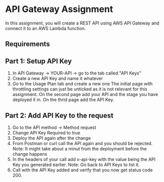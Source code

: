 # API Gateway Assignment

In this assignment, you will create a REST API using AWS API Gateway and connect it to an AWS Lambda function.

## Requirements

## Part 1: Setup API Key
1. In API Gateway -> YOUR-API -> go to the tab called "API Keys"
2. Create a new API Key and name it whatever
3. Go to the Usage Plan tab and create a new one
The initial page with throttling settings can just be unticked as it is not relevant for this assignment.
On the second page add your API and the stage you have deployed it in.
On the thrid page add the API Key.

## Part 2: Add API Key to the request
1. Go to the API method -> Method request
2. Change API Key Required to true
3. Deploy the API again after the change
4. From Postman or curl call the API again and you should be rejected.
Note: It might take about a minut from the deployment before the change happens
5. In the headers of your call add x-api-key with the value being the API Key you generated earlier.
Note: Go back to API Keys to list it.
6. Call with the API Key added and verify that you now get status code 200.